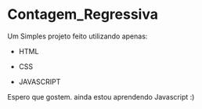 # Contagem_Regressiva
Um Simples projeto feito utilizando apenas:

- HTML

- CSS

- JAVASCRIPT

Espero que gostem. ainda estou aprendendo Javascript :)

